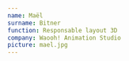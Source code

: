 ```yaml
---
name: Maël
surname: Bitner
function: Responsable layout 3D
company: Waooh! Animation Studio
picture: mael.jpg
---
```

